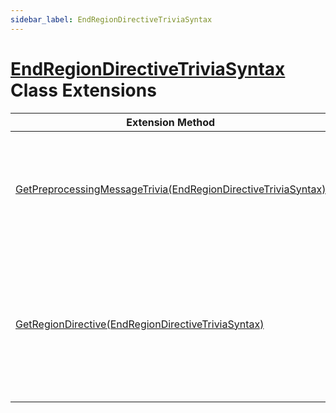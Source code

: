 ```yaml
---
sidebar_label: EndRegionDirectiveTriviaSyntax
---
```


# [EndRegionDirectiveTriviaSyntax](https://docs.microsoft.com/en-us/dotnet/api/microsoft.codeanalysis.csharp.syntax.endregiondirectivetriviasyntax) Class Extensions

| Extension Method | Summary |
| ---------------- | ------- |
| [GetPreprocessingMessageTrivia(EndRegionDirectiveTriviaSyntax)](../../../../Roslynator/CSharp/SyntaxExtensions/GetPreprocessingMessageTrivia/index.md#Roslynator_CSharp_SyntaxExtensions_GetPreprocessingMessageTrivia_Microsoft_CodeAnalysis_CSharp_Syntax_EndRegionDirectiveTriviaSyntax_) | Gets preprocessing message for the specified endregion directive if such message exists\. |
| [GetRegionDirective(EndRegionDirectiveTriviaSyntax)](../../../../Roslynator/CSharp/SyntaxExtensions/GetRegionDirective/index.md) | Returns region directive that is related to the specified endregion directive\. Returns null if no matching region directive is found\. |

